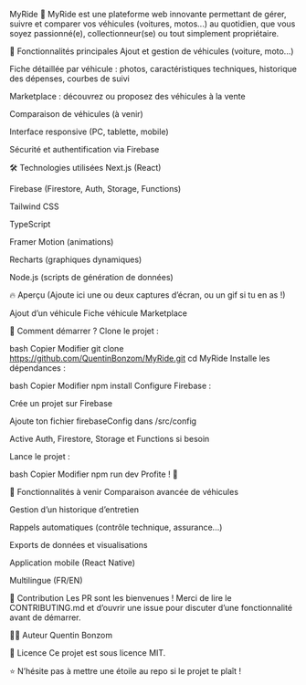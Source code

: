 MyRide 🚗
MyRide est une plateforme web innovante permettant de gérer, suivre et comparer vos véhicules (voitures, motos...) au quotidien, que vous soyez passionné(e), collectionneur(se) ou tout simplement propriétaire.

🚀 Fonctionnalités principales
Ajout et gestion de véhicules (voiture, moto...)

Fiche détaillée par véhicule : photos, caractéristiques techniques, historique des dépenses, courbes de suivi

Marketplace : découvrez ou proposez des véhicules à la vente

Comparaison de véhicules (à venir)

Interface responsive (PC, tablette, mobile)

Sécurité et authentification via Firebase

🛠️ Technologies utilisées
Next.js (React)

Firebase (Firestore, Auth, Storage, Functions)

Tailwind CSS

TypeScript

Framer Motion (animations)

Recharts (graphiques dynamiques)

Node.js (scripts de génération de données)

🔥 Aperçu
(Ajoute ici une ou deux captures d’écran, ou un gif si tu en as !)

Ajout d’un véhicule	Fiche véhicule	Marketplace

🚦 Comment démarrer ?
Clone le projet :

bash
Copier
Modifier
git clone https://github.com/QuentinBonzom/MyRide.git
cd MyRide
Installe les dépendances :

bash
Copier
Modifier
npm install
Configure Firebase :

Crée un projet sur Firebase

Ajoute ton fichier firebaseConfig dans /src/config

Active Auth, Firestore, Storage et Functions si besoin

Lance le projet :

bash
Copier
Modifier
npm run dev
Profite ! 🚙

📄 Fonctionnalités à venir
Comparaison avancée de véhicules

Gestion d’un historique d’entretien

Rappels automatiques (contrôle technique, assurance...)

Exports de données et visualisations

Application mobile (React Native)

Multilingue (FR/EN)

🤝 Contribution
Les PR sont les bienvenues !
Merci de lire le CONTRIBUTING.md et d’ouvrir une issue pour discuter d’une fonctionnalité avant de démarrer.

🧑‍💻 Auteur
Quentin Bonzom

📜 Licence
Ce projet est sous licence MIT.

⭐️ N’hésite pas à mettre une étoile au repo si le projet te plaît !

